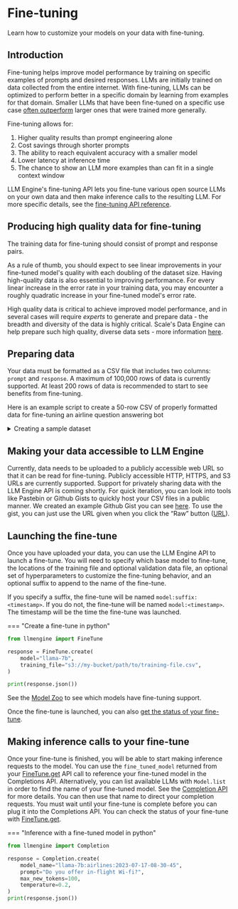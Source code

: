 # Fine-tuning

Learn how to customize your models on your data with fine-tuning.

## Introduction

Fine-tuning helps improve model performance by training on specific examples of prompts and desired responses. LLMs are initially trained on data collected from the entire internet. With fine-tuning, LLMs can be optimized to perform better in a specific domain by learning from examples for that domain. Smaller LLMs that have been fine-tuned on a specific use case [often outperform](https://arxiv.org/abs/2305.15334) larger ones that were trained more generally.

Fine-tuning allows for:

1. Higher quality results than prompt engineering alone
2. Cost savings through shorter prompts
3. The ability to reach equivalent accuracy with a smaller model
4. Lower latency at inference time
5. The chance to show an LLM more examples than can fit in a single context window

LLM Engine's fine-tuning API lets you fine-tune various open source LLMs on your own data and then make inference calls to the resulting LLM. For more specific details, see the [fine-tuning API reference](../../api/python_client/#llmengine.FineTune).

## Producing high quality data for fine-tuning

The training data for fine-tuning should consist of prompt and response pairs.

As a rule of thumb, you should expect to see linear improvements in your fine-tuned model's quality with each doubling of the dataset size. Having high-quality data is also essential to improving performance. For every linear increase in the error rate in your training data, you may encounter a roughly quadratic increase in your fine-tuned model's error rate.

High quality data is critical to achieve improved model performance, and in several cases will require _experts_ to 
generate and prepare data - the breadth and diversity of the data is highly critical. Scale's Data Engine can help 
prepare such high quality, diverse data sets - more information [here](https://scale.com/rlhf).

## Preparing data
Your data must be formatted as a CSV file that includes two columns: `prompt` and `response`. A maximum of 100,000 rows of data is currently supported. At least 200 rows of data is recommended to start to see benefits from fine-tuning.

Here is an example script to create a 50-row CSV of properly formatted data for fine-tuning an airline question answering bot


<details>
<summary>Creating a sample dataset</summary>

```python
import csv

# Define data
data = [
    ("What is your policy on carry-on luggage?", "Our policy allows each passenger to bring one piece of carry-on luggage and one personal item such as a purse or briefcase. The maximum size for carry-on luggage is 22 x 14 x 9 inches."),
    ("How can I change my flight?", "You can change your flight through our website or mobile app. Go to 'Manage my booking' section, enter your booking reference and last name, then follow the prompts to change your flight."),
    ("What meals are available on my flight?", "We offer a variety of meals depending on the flight's duration and route. These can range from snacks and light refreshments to full-course meals on long-haul flights. Specific meal options can be viewed during the booking process."),
    ("How early should I arrive at the airport before my flight?", "We recommend arriving at least two hours before domestic flights and three hours before international flights."),
    ("Can I select my seat in advance?", "Yes, you can select your seat during the booking process or afterwards via the 'Manage my booking' section on our website or mobile app."),
    ("What should I do if my luggage is lost?", "If your luggage is lost, please report this immediately at our 'Lost and Found' counter at the airport. We will assist you in tracking your luggage."),
    ("Do you offer special assistance for passengers with disabilities?", "Yes, we offer special assistance for passengers with disabilities. Please notify us of your needs at least 48 hours prior to your flight."),
    ("Can I bring my pet on the flight?", "Yes, we allow small pets in the cabin, and larger pets in the cargo hold. Please check our pet policy for more details."),
    ("What is your policy on flight cancellations?", "In case of flight cancellations, we aim to notify passengers as early as possible and offer either a refund or a rebooking on the next available flight."),
    ("Can I get a refund if I cancel my flight?", "Refunds depend on the type of ticket purchased. Please check our cancellation policy for details. Non-refundable tickets, however, are typically not eligible for refunds unless due to extraordinary circumstances."),
    ("How can I check-in for my flight?", "You can check-in for your flight either online, through our mobile app, or at the airport. Online and mobile app check-in opens 24 hours before departure and closes 90 minutes before."),
    ("Do you offer free meals on your flights?", "Yes, we serve free meals on all long-haul flights. For short-haul flights, we offer a complimentary drink and snack. Special meal requests should be made at least 48 hours before departure."),
    ("Can I use my electronic devices during the flight?", "Small electronic devices can be used throughout the flight in flight mode. Larger devices like laptops may be used above 10,000 feet."),
    ("How much baggage can I check-in?", "The checked baggage allowance depends on the class of travel and route. The details would be mentioned on your ticket, or you can check on our website."),
    ("How can I request for a wheelchair?", "To request a wheelchair or any other special assistance, please call our customer service at least 48 hours before your flight."),
    ("Do I get a discount for group bookings?", "Yes, we offer discounts on group bookings of 10 or more passengers. Please contact our group bookings team for more information."),
    ("Do you offer Wi-fi on your flights?", "Yes, we offer complimentary Wi-fi on select flights. You can check the availability during the booking process."),
    ("What is the minimum connecting time between flights?", "The minimum connecting time varies depending on the airport and whether your flight is international or domestic. Generally, it's recommended to allow at least 45-60 minutes for domestic connections and 60-120 minutes for international."),
    ("Do you offer duty-free shopping on international flights?", "Yes, we have a selection of duty-free items that you can pre-order on our website or purchase onboard on international flights."),
    ("Can I upgrade my ticket to business class?", "Yes, you can upgrade your ticket through the 'Manage my booking' section on our website or by contacting our customer service. The availability and costs depend on the specific flight."),
    ("Can unaccompanied minors travel on your flights?", "Yes, we do accommodate unaccompanied minors on our flights, with special services to ensure their safety and comfort. Please contact our customer service for more details."),
    ("What amenities do you provide in business class?", "In business class, you will enjoy additional legroom, reclining seats, premium meals, priority boarding and disembarkation, access to our business lounge, extra baggage allowance, and personalized service."),
    ("How much does extra baggage cost?", "Extra baggage costs vary based on flight route and the weight of the baggage. Please refer to our 'Extra Baggage' section on the website for specific rates."),
    ("Are there any specific rules for carrying liquids in carry-on?", "Yes, liquids carried in your hand luggage must be in containers of 100 ml or less and they should all fit into a single, transparent, resealable plastic bag of 20 cm x 20 cm."),
    ("What if I have a medical condition that requires special assistance during the flight?", "We aim to make the flight comfortable for all passengers. If you have a medical condition that may require special assistance, please contact our ‘special services’ team 48 hours before your flight."),
    ("What in-flight entertainment options are available?", "We offer a range of in-flight entertainment options including a selection of movies, TV shows, music, and games, available on your personal seat-back screen."),
    ("What types of payment methods do you accept?", "We accept credit/debit cards, PayPal, bank transfers, and various other forms of payment. The available options may vary depending on the country of departure."),
    ("How can I earn and redeem frequent flyer miles?", "You can earn miles for every journey you take with us or our partner airlines. These miles can be redeemed for flight tickets, upgrades, or various other benefits. To earn and redeem miles, you need to join our frequent flyer program."),
    ("Can I bring a stroller for my baby?", "Yes, you can bring a stroller for your baby. It can be checked in for free and will normally be given back to you at the aircraft door upon arrival."),
    ("What age does my child have to be to qualify as an unaccompanied minor?", "Children aged between 5 and 12 years who are traveling alone are considered unaccompanied minors. Our team provides special care for these children from departure to arrival."),
    ("What documents do I need to travel internationally?", "For international travel, you need a valid passport and may also require visas, depending on your destination and your country of residence. It's important to check the specific requirements before you travel."),
    ("What happens if I miss my flight?", "If you miss your flight, please contact our customer service immediately. Depending on the circumstances, you may be able to rebook on a later flight, but additional fees may apply."),
    ("Can I travel with my musical instrument?", "Yes, small musical instruments can be brought on board as your one carry-on item. Larger instruments must be transported in the cargo, or if small enough, a seat may be purchased for them."),
    ("Do you offer discounts for children or infants?", "Yes, children aged 2-11 traveling with an adult usually receive a discount on the fare. Infants under the age of 2 who do not occupy a seat can travel for a reduced fare or sometimes for free."),
    ("Is smoking allowed on your flights?", "No, all our flights are non-smoking for the comfort and safety of all passengers."),
    ("Do you have family seating?", "Yes, we offer the option to seat families together. You can select seats during booking or afterwards through the 'Manage my booking' section on the website."),
    ("Is there any discount for senior citizens?", "Some flights may offer a discount for senior citizens. Please check our website or contact customer service for accurate information."),
    ("What items are prohibited on your flights?", "Prohibited items include, but are not limited to, sharp objects, firearms, explosive materials, and certain chemicals. You can find a comprehensive list on our website under the 'Security Regulations' section."),
    ("Can I purchase a ticket for someone else?", "Yes, you can purchase a ticket for someone else. You'll need their correct name as it appears on their government-issued ID, and their correct travel dates."),
    ("What is the process for lost and found items on the plane?", "If you realize you forgot an item on the plane, report it as soon as possible to our lost and found counter. We will make every effort to locate and return your item."),
    ("Can I request a special meal?", "Yes, we offer a variety of special meals to accommodate dietary restrictions. Please request your preferred meal at least 48 hours prior to your flight."),
    ("Is there a weight limit for checked baggage?", "Yes, luggage weight limits depend on your ticket class and route. You can find the details on your ticket or by visiting our website."),
    ("Can I bring my sports equipment?", "Yes, certain types of sports equipment can be carried either as or in addition to your permitted baggage. Some equipment may require additional fees. It's best to check our policy on our website or contact us directly."),
    ("Do I need a visa to travel to certain countries?", "Yes, visa requirements depend on the country you are visiting and your nationality. We advise checking with the relevant embassy or consulate prior to travel."),
    ("How can I add extra baggage to my booking?", "You can add extra baggage to your booking through the 'Manage my booking' section on our website or by contacting our customer services."),
    ("Can I check-in at the airport?", "Yes, you can choose to check-in at the airport. However, we also offer online and mobile check-in, which may save you time."),
    ("How do I know if my flight is delayed or cancelled?", "In case of any changes to your flight, we will attempt to notify all passengers using the contact information given at the time of booking. You can also check your flight status on our website."),
    ("What is your policy on pregnant passengers?", "Pregnant passengers can travel up to the end of the 36th week for single pregnancies, and the end of the 32nd week for multiple pregnancies. We recommend consulting your doctor before any air travel."),
    ("Can children travel alone?", "Yes, children age 5 to 12 can travel alone as unaccompanied minors. We provide special care for these seats. Please contact our customer service for more information."),
    ("How can I pay for my booking?", "You can pay for your booking using a variety of methods including credit and debit cards, PayPal, or bank transfers. The options may vary depending on the country of departure."),
]

# Write data to a CSV file
with open('customer_service_data.csv', 'w', newline='') as file:
    writer = csv.writer(file)
    writer.writerow(["prompt", "response"])
    writer.writerows(data)
```
</details>

## Making your data accessible to LLM Engine
Currently, data needs to be uploaded to a publicly accessible web URL so that it can be read for fine-tuning. Publicly accessible HTTP, HTTPS, and S3 URLs are currently supported. Support for privately sharing data with the LLM Engine API is coming shortly. For quick iteration, you can look into tools like Pastebin or Github Gists to quickly host your CSV files in a public manner. We created an example Github Gist you can see [here](https://gist.github.com/tigss/7cec73251a37de72756a3b15eace9965). To use the gist, you can just use the URL given when you click the “Raw” button ([URL](https://gist.githubusercontent.com/tigss/7cec73251a37de72756a3b15eace9965/raw/85d9742890e1e6b0c06468507292893b820c13c9/llm_sample_data.csv)).

## Launching the fine-tune
Once you have uploaded your data, you can use the LLM Engine API to launch a fine-tune. You will 
need to specify which base model to fine-tune, the locations of the training file and optional 
validation data file, an optional set of hyperparameters to customize the fine-tuning behavior, 
and an optional suffix to append to the name of the fine-tune.

If you specify a suffix, the fine-tune will be named `model:suffix:<timestamp>`. If you do not, 
the fine-tune will be named `model:<timestamp>`. The timestamp will be the time the fine-tune was 
launched.

=== "Create a fine-tune in python" 

```python
from llmengine import FineTune

response = FineTune.create(
    model="llama-7b",
    training_file="s3://my-bucket/path/to/training-file.csv",
)

print(response.json())
```

See the [Model Zoo](../../model_zoo) to see which models have fine-tuning support.

Once the fine-tune is launched, you can also [get the status of your fine-tune](../../api/python_client/#llmengine.fine_tuning.FineTune.get).

## Making inference calls to your fine-tune

Once your fine-tune is finished, you will be able to start making inference requests to the 
model. You can use the `fine_tuned_model` returned from your 
[FineTune.get](../../api/python_client/#llmengine.fine_tuning.FineTune.get)
API call to reference your fine-tuned model in the Completions API. Alternatively, you can list 
available LLMs with `Model.list` in order to find the name of your fine-tuned model. See the 
[Completion API](../../api/python_client/#llmengine.Completion) for more details. You can then 
use that name to direct your completion requests.  You must wait until your fine-tune is complete 
before you can plug it into the Completions API. You can check the status of your fine-tune with 
[FineTune.get](../../api/python_client/#llmengine.fine_tuning.FineTune.get).

=== "Inference with a fine-tuned model in python"

```python
from llmengine import Completion

response = Completion.create(
    model_name="llama-7b:airlines:2023-07-17-08-30-45",
    prompt="Do you offer in-flight Wi-fi?",
    max_new_tokens=100,
    temperature=0.2,
)
print(response.json())
```
